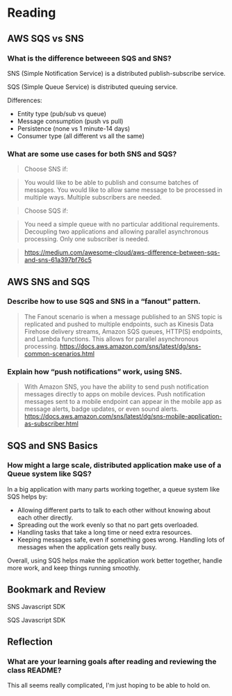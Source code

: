 # Reading
## AWS SQS vs SNS

### What is the difference betweeen SQS and SNS?

SNS (Simple Notification Service) is a distributed publish-subscribe service.

SQS (Simple Queue Service) is distributed queuing service.

Differences:
- Entity type (pub/sub vs queue)
- Message consumption (push vs pull)
- Persistence (none vs 1 minute-14 days)
- Consumer type (all different vs all the same)

### What are some use cases for both SNS and SQS?

>Choose SNS if:

>You would like to be able to publish and consume batches of messages.
You would like to allow same message to be processed in multiple ways.
Multiple subscribers are needed.

>Choose SQS if:

>You need a simple queue with no particular additional requirements.
Decoupling two applications and allowing parallel asynchronous processing.
Only one subscriber is needed.

>https://medium.com/awesome-cloud/aws-difference-between-sqs-and-sns-61a397bf76c5

## AWS SNS and SQS

### Describe how to use SQS and SNS in a “fanout” pattern.

> The Fanout scenario is when a message published to an SNS topic is replicated and pushed to multiple endpoints, such as Kinesis Data Firehose delivery streams, Amazon SQS queues, HTTP(S) endpoints, and Lambda functions. This allows for parallel asynchronous processing.
>https://docs.aws.amazon.com/sns/latest/dg/sns-common-scenarios.html

### Explain how “push notifications” work, using SNS.

>With Amazon SNS, you have the ability to send push notification messages directly to apps on mobile devices. Push notification messages sent to a mobile endpoint can appear in the mobile app as message alerts, badge updates, or even sound alerts.
>https://docs.aws.amazon.com/sns/latest/dg/sns-mobile-application-as-subscriber.html

## SQS and SNS Basics

### How might a large scale, distributed application make use of a Queue system like SQS?

In a big application with many parts working together, a queue system like SQS helps by:

- Allowing different parts to talk to each other without knowing about each other directly.
- Spreading out the work evenly so that no part gets overloaded.
- Handling tasks that take a long time or need extra resources.
- Keeping messages safe, even if something goes wrong.
Handling lots of messages when the application gets really busy.

Overall, using SQS helps make the application work better together, handle more work, and keep things running smoothly.

## Bookmark and Review
SNS Javascript SDK

SQS Javascript SDK

## Reflection

### What are your learning goals after reading and reviewing the class README?

This all seems really complicated, I'm just hoping to be able to hold on. 